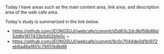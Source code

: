 Today I have areas such as the main content area, link area, and description area of ​​the web cafe area.

Today's study is summarized in the link below.
- https://github.com/JEONGSUJI/webcafe/commit/d5d63c2dc9bf58b66d5ddfe1617433b5d02bfe5c ~
- https://github.com/JEONGSUJI/webcafe/commit/9c0c7044de0d1b1972eb6a48af851c79051b8b88
